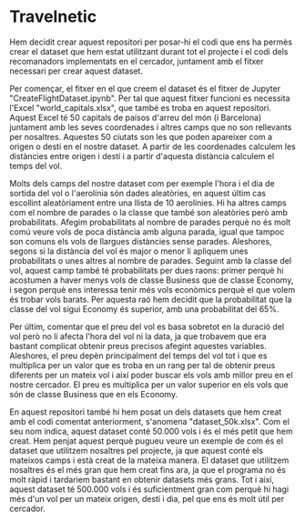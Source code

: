 # Travelnetic

Hem decidit crear aquest repositori per posar-hi el codi que ens ha permès crear el dataset que hem estat utilitzant durant tot el projecte i el codi dels recomanadors implementats en el cercador, juntament amb el fitxer necessari per crear aquest dataset.

Per començar, el fitxer en el que creem el dataset és el fitxer de Jupyter "CreateFlightDataset.ipynb". Per tal que aquest fitxer funcioni es necessita l'Excel "world_capitals.xlsx", que també es troba en aquest repositori. Aquest Excel té 50 capitals de paísos d'arreu del món (i Barcelona) juntament amb les seves coordenades i altres camps que no son rellevants per nosaltres. Aquestes 50 ciutats son les que poden apareixer com a origen o destí en el nostre dataset. A partir de les coordenades calculem les distàncies entre origen i destí i a partir d'aquesta distància calculem el temps del vol.

Molts dels camps del nostre dataset com per exemple l'hora i el dia de sortida del vol o l'aerolínia són dades aleatòries, en aquest últim cas escollint aleatòriament entre una llista de 10 aerolínies. Hi ha altres camps com el nombre de parades o la classe que també son aleatòries però amb probabilitats. Afegim probabilitats al nombre de parades perquè no és molt comú veure vols de poca distància amb alguna parada, igual que tampoc son comuns els vols de llargues distàncies sense parades. Aleshores, segons si la distància del vol és major o menor li apliquem unes probabilitats o unes altres al nombre de parades. Seguint amb la classe del vol, aquest camp també té probabilitats per dues raons: primer perquè hi acostumen a haver menys vols de classe Business que de classe Economy, i segon perquè ens interessa tenir més vols econòmics perquè el que volem és trobar vols barats. Per aquesta raó hem decidit que la probabilitat que la classe del vol sigui Economy és superior, amb una probabilitat del 65%.

Per últim, comentar que el preu del vol es basa sobretot en la duració del vol però no li afecta l'hora del vol ni la data, ja que trobavem que era bastant complicat obtenir preus precisos afegint aquestes variables. Aleshores, el preu depèn principalment del temps del vol tot i que es multiplica per un valor que es troba en un rang per tal de obtenir preus diferents per un mateix vol i així poder buscar els vols amb millor preu en el nostre cercador. El preu es multiplica per un valor superior en els vols que són de classe Business que en els Economy.


En aquest repositori també hi hem posat un dels datasets que hem creat amb el codi comentat anteriorment, s'anomena "dataset_50k.xlsx". Com el seu nom indica, aquest dataset conté 50.000 vols i és el més petit que hem creat. Hem penjat aquest perquè pugueu veure un exemple de com és el dataset que utilitzem nosaltres pel projecte, ja que aquest conté els mateixos camps i està creat de la mateixa manera.
El dataset que utilitzem nosaltres és el més gran que hem creat fins ara, ja que el programa no és molt ràpid i tardariem bastant en obtenir datasets més grans. Tot i així, aquest dataset té 500.000 vols i és suficientment gran com perquè hi hagi més d'un vol per un mateix origen, destí i dia, pel que ens és molt útil per cercador.

